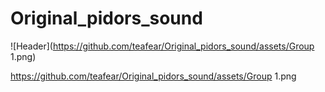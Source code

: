 # Original_pidors_sound

![Header](https://github.com/teafear/Original_pidors_sound/assets/Group 1.png)


https://github.com/teafear/Original_pidors_sound/assets/Group 1.png

